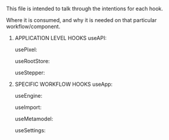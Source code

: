 This file is intended to talk through the intentions for each hook.

Where it is consumed, and why it is needed on that particular workflow/component.

1. APPLICATION LEVEL HOOKS
   useAPI:

    usePixel:

    useRootStore:

    useStepper:

2. SPECIFIC WORKFLOW HOOKS
   useApp:

    useEngine:

    useImport:

    useMetamodel:

    useSettings:
